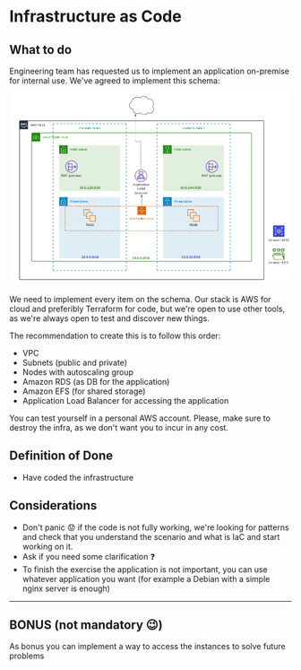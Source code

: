 # Infrastructure as Code

## What to do
Engineering team has requested us to implement an application on-premise for internal use. We've agreed to implement this schema:

![AWS Infrastructure Diagram](aws_diagram.png)

We need to implement every item on the schema. Our stack is AWS for cloud and preferibly Terraform for code, but we're open to use other tools, as we're always open to test and discover new things.

The recommendation to create this is to follow this order:

* VPC
* Subnets (public and private)
* Nodes with autoscaling group
* Amazon RDS (as DB for the application)
* Amazon EFS (for shared storage)
* Application Load Balancer for accessing the application

You can test yourself in a personal AWS account. Please, make sure to destroy the infra, as we don't want you to incur in any cost.

## Definition of Done

* Have coded the infrastructure

## Considerations

* Don't panic 😟 if the code is not fully working, we're looking for patterns and check that you understand the scenario and what is IaC and start working on it.
* Ask if you need some clarification ❓
* To finish the exercise the application is not important, you can use whatever application you want (for example a Debian with a simple nginx server is enough)

---

## BONUS (not mandatory 😉)

As bonus you can implement a way to access the instances to solve future problems
